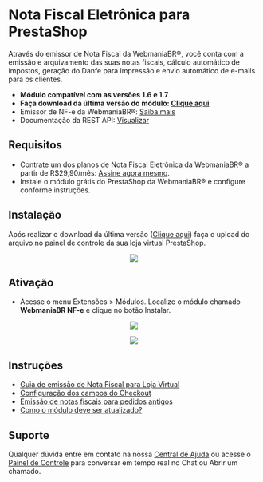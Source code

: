 # Nota Fiscal Eletrônica para PrestaShop

Através do emissor de Nota Fiscal da WebmaniaBR®, você conta com a emissão e arquivamento das suas notas fiscais, cálculo automático de impostos, geração do Danfe para impressão e envio automático de e-mails para os clientes.

- **Módulo compatível com as versões 1.6 e 1.7**
- **Faça download da última versão do módulo: [Clique aqui](https://github.com/webmaniabr/NFePrestaShop/releases)**
- Emissor de NF-e da WebmaniaBR®: [Saiba mais](https://webmaniabr.com/smartsales/nota-fiscal-eletronica/)
- Documentação da REST API: [Visualizar](https://webmaniabr.com/docs/rest-api-nfe/)

## Requisitos

- Contrate um dos planos de Nota Fiscal Eletrônica da WebmaniaBR® a partir de R$29,90/mês: [Assine agora mesmo](https://webmaniabr.com/smartsales/nota-fiscal-eletronica/).
- Instale o módulo grátis do PrestaShop da WebmaniaBR® e configure conforme instruções.

## Instalação

Após realizar o download da última versão ([Clique aqui](https://github.com/webmaniabr/NFePrestaShop/releases)) faça o upload do arquivo no painel de controle da sua loja virtual PrestaShop.

<p align="center">
<img src="https://webmaniabr.com/atendimento/wp-content/uploads/sites/4/2016/06/img_5771a725955f6.png">
</p>

## Ativação

- Acesse o menu Extensões > Módulos. Localize o módulo chamado **WebmaniaBR NF-e** e clique no botão Instalar.

<p align="center">
<img src="https://webmaniabr.com/atendimento/wp-content/uploads/sites/4/2016/06/1467066294-aee7d6d4db7dafea269d6414ab320844.png">
</p>

<p align="center">
<img src="https://webmaniabr.com/atendimento/wp-content/uploads/sites/4/2016/06/img_5771a771d14d1.png">
</p>

## Instruções

- [Guia de emissão de Nota Fiscal para Loja Virtual](https://webmaniabr.com/blog/guia-de-emissao-de-nota-fiscal-para-loja-virtual/)
- [Configuração dos campos do Checkout](https://ajuda.webmaniabr.com/nota-fiscal-eletronica-configuracoes-e-gerenciamento/modulo-prestashop/instalacao-prestashop-configuracao-dos-campos-no-checkout)
- [Emissão de notas fiscais para pedidos antigos](https://ajuda.webmaniabr.com/nota-fiscal-eletronica-configuracoes-e-gerenciamento/modulo-prestashop/instalacao-prestashop-emissao-de-notas-fiscais-para-pedidos-antigos)
- [Como o módulo deve ser atualizado?](https://ajuda.webmaniabr.com/nota-fiscal-eletronica-configuracoes-e-gerenciamento/modulo-prestashop/instalacao-prestashop-como-o-modulo-deve-ser-atualizado)

## Suporte

Qualquer dúvida entre em contato na nossa [Central de Ajuda](https://ajuda.webmaniabr.com) ou acesse o [Painel de Controle](https://webmaniabr.com/painel/) para conversar em tempo real no Chat ou Abrir um chamado.

